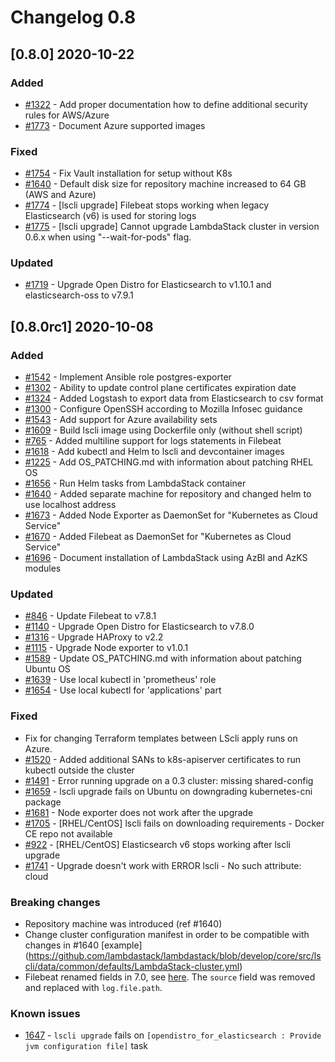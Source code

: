 # Changelog 0.8

## [0.8.0] 2020-10-22

### Added

- [#1322](https://github.com/lambdastack/lambdastack/issues/1322) - Add proper documentation how to define additional security rules for AWS/Azure
- [#1773](https://github.com/lambdastack/lambdastack/issues/1773) - Document Azure supported images

### Fixed

- [#1754](https://github.com/lambdastack/lambdastack/issues/1754) - Fix Vault installation for setup without K8s
- [#1640](https://github.com/lambdastack/lambdastack/issues/1640) - Default disk size for repository machine increased to 64 GB (AWS and Azure)
- [#1774](https://github.com/lambdastack/lambdastack/issues/1774) - [lscli upgrade] Filebeat stops working when legacy Elasticsearch (v6) is used for storing logs
- [#1775](https://github.com/lambdastack/lambdastack/issues/1775) - [lscli upgrade] Cannot upgrade LambdaStack cluster in version 0.6.x when using "--wait-for-pods" flag.

### Updated

- [#1719](https://github.com/lambdastack/lambdastack/issues/1719) - Upgrade Open Distro for Elasticsearch to v1.10.1 and elasticsearch-oss to v7.9.1

## [0.8.0rc1] 2020-10-08

### Added

- [#1542](https://github.com/lambdastack/lambdastack/issues/1542) - Implement Ansible role postgres-exporter
- [#1302](https://github.com/lambdastack/lambdastack/issues/1302) - Ability to update control plane certificates expiration date
- [#1324](https://github.com/lambdastack/lambdastack/issues/1324) - Added Logstash to export data from Elasticsearch to csv format
- [#1300](https://github.com/lambdastack/lambdastack/issues/1300) - Configure OpenSSH according to Mozilla Infosec guidance
- [#1543](https://github.com/lambdastack/lambdastack/issues/1543) - Add support for Azure availability sets
- [#1609](https://github.com/lambdastack/lambdastack/issues/1609) - Build lscli image using Dockerfile only (without shell script)
- [#765](https://github.com/lambdastack/lambdastack/issues/765) - Added multiline support for logs statements in Filebeat
- [#1618](https://github.com/lambdastack/lambdastack/issues/1618) - Add kubectl and Helm to lscli and devcontainer images
- [#1225](https://github.com/lambdastack/lambdastack/issues/1225) - Add OS_PATCHING.md with information about patching RHEL OS
- [#1656](https://github.com/lambdastack/lambdastack/issues/1656) - Run Helm tasks from LambdaStack container
- [#1640](https://github.com/lambdastack/lambdastack/issues/1640) - Added separate machine for repository and changed helm to use localhost address
- [#1673](https://github.com/lambdastack/lambdastack/issues/1673) - Added Node Exporter as DaemonSet for "Kubernetes as Cloud Service"
- [#1670](https://github.com/lambdastack/lambdastack/issues/1670) - Added Filebeat as DaemonSet for "Kubernetes as Cloud Service"
- [#1696](https://github.com/lambdastack/lambdastack/issues/1696) - Document installation of LambdaStack using AzBI and AzKS modules

### Updated

- [#846](https://github.com/lambdastack/lambdastack/issues/846) - Update Filebeat to v7.8.1
- [#1140](https://github.com/lambdastack/lambdastack/issues/1140) - Upgrade Open Distro for Elasticsearch to v7.8.0
- [#1316](https://github.com/lambdastack/lambdastack/issues/1316) - Upgrade HAProxy to v2.2
- [#1115](https://github.com/lambdastack/lambdastack/issues/1115) - Upgrade Node exporter to v1.0.1
- [#1589](https://github.com/lambdastack/lambdastack/issues/1589) - Update OS_PATCHING.md with information about patching Ubuntu OS
- [#1639](https://github.com/lambdastack/lambdastack/issues/1639) - Use local kubectl in 'prometheus' role
- [#1654](https://github.com/lambdastack/lambdastack/issues/1654) - Use local kubectl for 'applications' part

### Fixed

- Fix for changing Terraform templates between LScli apply runs on Azure.
- [#1520](https://github.com/lambdastack/lambdastack/issues/1520) - Added additional SANs to k8s-apiserver certificates to run kubectl outside the cluster
- [#1491](https://github.com/lambdastack/lambdastack/issues/1491) - Error running upgrade on a 0.3 cluster: missing shared-config
- [#1659](https://github.com/lambdastack/lambdastack/issues/1659) - lscli upgrade fails on Ubuntu on downgrading kubernetes-cni package
- [#1681](https://github.com/lambdastack/lambdastack/issues/1681) - Node exporter does not work after the upgrade
- [#1705](https://github.com/lambdastack/lambdastack/issues/1705) - [RHEL/CentOS] lscli fails on downloading requirements - Docker CE repo not available
- [#922](https://github.com/lambdastack/lambdastack/issues/922) - [RHEL/CentOS] Elasticsearch v6 stops working after lscli upgrade
- [#1741](https://github.com/lambdastack/lambdastack/issues/1741) - Upgrade doesn't work with ERROR lscli - No such attribute: cloud

### Breaking changes

- Repository machine was introduced (ref #1640)
- Change cluster configuration manifest in order to be compatible with changes in #1640 [example] (https://github.com/lambdastack/lambdastack/blob/develop/core/src/lscli/data/common/defaults/LambdaStack-cluster.yml)
- Filebeat renamed fields in 7.0, see [here](https://www.elastic.co/guide/en/beats/libbeat/current/breaking-changes-7.0.html#_field_name_changes). The `source` field was removed and replaced with `log.file.path`.

### Known issues

- [1647](https://github.com/lambdastack/lambdastack/issues/1647) - `lscli upgrade` fails on `[opendistro_for_elasticsearch : Provide jvm configuration file]` task
